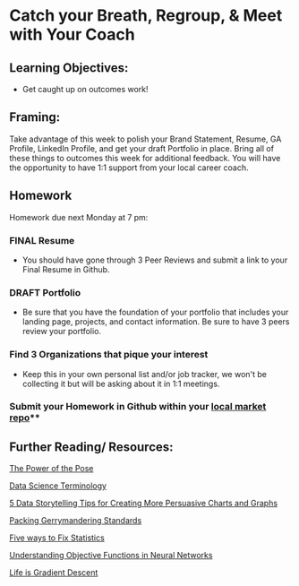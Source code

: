 # Catch your Breath, Regroup, & Meet with Your Coach

## Learning Objectives:

* Get caught up on outcomes work! 

## Framing:

Take advantage of this week to polish your Brand Statement, Resume, GA Profile, LinkedIn Profile, and get your draft Portfolio in place. Bring all of these things to outcomes this week for additional feedback. You will have the opportunity to have 1:1 support from your local career coach.

## Homework

Homework due next Monday at 7 pm:

### FINAL Resume

- You should have gone through 3 Peer Reviews and submit a link to your Final Resume in Github.

### DRAFT Portfolio

- Be sure that you have the foundation of your portfolio that includes your landing page, projects, and contact information. Be sure to have 3 peers review your portfolio.  

### Find 3 Organizations that pique your interest

- Keep this in your own personal list and/or job tracker, we won't be collecting it but will be asking about it in 1:1 meetings.

### Submit your Homework in Github within your [local market repo](https://github.com/ga-students/dsiplusoutcomes/blob/master/SubmittingHW.md)**

## Further Reading/ Resources:

[The Power of the Pose](https://blog.ted.com/10-examples-of-how-power-posing-can-work-to-boost-your-confidence/)

[Data Science Terminology](https://ubc-mds.github.io/resources_pages/terminology/)

[5 Data Storytelling Tips for Creating More Persuasive Charts and Graphs](https://towardsdatascience.com/5-data-storytelling-tips-for-creating-more-persuasive-charts-and-graphs-150f3544b4e8)

[Packing Gerrymandering Standards](http://online.liebertpub.com/doi/pdf/10.1089/elj.2016.0392)

[Five ways to Fix Statistics](https://www.nature.com/articles/d41586-017-07522-z)

[Understanding Objective Functions in Neural Networks](https://towardsdatascience.com/understanding-objective-functions-in-neural-networks-d217cb068138)

[Life is Gradient Descent](https://hackernoon.com/life-is-gradient-descent-880c60ac1be8)
